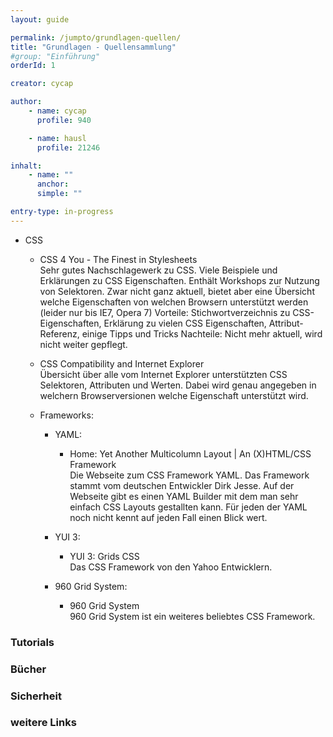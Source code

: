 ```yaml
---
layout: guide

permalink: /jumpto/grundlagen-quellen/
title: "Grundlagen - Quellensammlung"
#group: "Einführung"
orderId: 1

creator: cycap

author:
    - name: cycap
      profile: 940

    - name: hausl
      profile: 21246

inhalt:
    - name: ""
      anchor: 
      simple: ""

entry-type: in-progress
---
```


* CSS
    * CSS 4 You - The Finest in Stylesheets  
    Sehr gutes Nachschlagewerk zu CSS. Viele Beispiele und Erklärungen zu CSS Eigenschaften. Enthält Workshops zur Nutzung von Selektoren. Zwar nicht ganz aktuell, bietet aber eine Übersicht welche Eigenschaften von welchen Browsern unterstützt werden (leider nur bis IE7, Opera 7)
    Vorteile: Stichwortverzeichnis zu CSS-Eigenschaften, Erklärung zu vielen CSS Eigenschaften, Attribut-Referenz, einige Tipps und Tricks
    Nachteile: Nicht mehr aktuell, wird nicht weiter gepflegt.
    
    
    * CSS Compatibility and Internet Explorer  
    Übersicht über alle vom Internet Explorer unterstützten CSS Selektoren, Attributen und Werten. Dabei wird genau angegeben in welchern Browserversionen welche Eigenschaft unterstützt wird.
    
    
    * Frameworks:
        * YAML:
            * Home: Yet Another Multicolumn Layout | An (X)HTML/CSS Framework  
            Die Webseite zum CSS Framework YAML. Das Framework stammt vom deutschen Entwickler Dirk Jesse. Auf der Webseite gibt es einen YAML Builder mit dem man sehr einfach CSS Layouts gestallten kann. Für jeden der YAML noch nicht kennt auf jeden Fall einen Blick wert. 
        
        
        * YUI 3:
            * YUI 3: Grids CSS  
            Das CSS Framework von den Yahoo Entwicklern.   
          
          
        * 960 Grid System:
            * 960 Grid System  
            960 Grid System ist ein weiteres beliebtes CSS Framework. 

### Tutorials


### Bücher


### Sicherheit


### weitere Links
